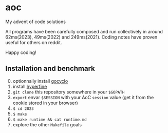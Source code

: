 
# aoc

My advent of code solutions

All programs have been carefully composed and run collectively in around 62ms(2023), 49ms(2022) and 249ms(2021).
Coding notes have proven useful for others on reddit.

Happy coding!

## Installation and benchmark

0. optionnally install [gocyclo](https://github.com/fzipp/gocyclo)
1. install [hyperfine](https://github.com/sharkdp/hyperfine)
2. `git clone` this repository somewhere in your `$GOPATH`
3. `export` envar `$SESSION` with your AoC `session` value (get it from the cookie stored in your browser)
4. `$ cd 2023`
5. `$ make`
6. `$ make runtime && cat runtime.md`
7. explore the other `Makefile` goals
